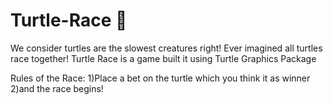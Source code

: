 # Turtle-Race 🐢
We consider turtles are the slowest creatures right! Ever imagined all turtles race together!
Turtle Race is a game built it using Turtle Graphics Package 

Rules of the Race:
1)Place a bet on the turtle which you think it as winner
2)and the race begins!
